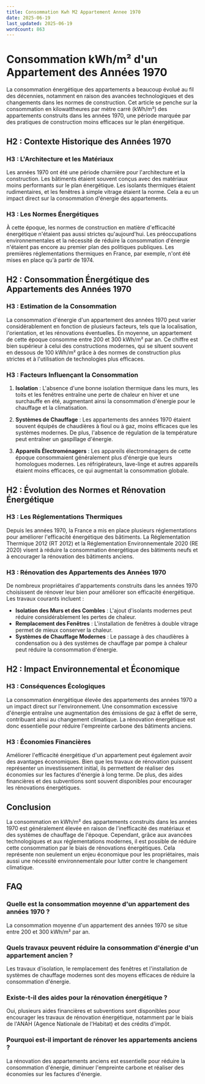 ```yaml
---
title: Consommation Kwh M2 Appartement Annee 1970
date: 2025-06-19
last_updated: 2025-06-19
wordcount: 863
---
```


# Consommation kWh/m² d'un Appartement des Années 1970

La consommation énergétique des appartements a beaucoup évolué au fil des décennies, notamment en raison des avancées technologiques et des changements dans les normes de construction. Cet article se penche sur la consommation en kilowattheures par mètre carré (kWh/m²) des appartements construits dans les années 1970, une période marquée par des pratiques de construction moins efficaces sur le plan énergétique.

## H2 : Contexte Historique des Années 1970

### H3 : L'Architecture et les Matériaux

Les années 1970 ont été une période charnière pour l'architecture et la construction. Les bâtiments étaient souvent conçus avec des matériaux moins performants sur le plan énergétique. Les isolants thermiques étaient rudimentaires, et les fenêtres à simple vitrage étaient la norme. Cela a eu un impact direct sur la consommation d'énergie des appartements.

### H3 : Les Normes Énergétiques

À cette époque, les normes de construction en matière d'efficacité énergétique n'étaient pas aussi strictes qu'aujourd'hui. Les préoccupations environnementales et la nécessité de réduire la consommation d'énergie n'étaient pas encore au premier plan des politiques publiques. Les premières réglementations thermiques en France, par exemple, n'ont été mises en place qu'à partir de 1974.

## H2 : Consommation Énergétique des Appartements des Années 1970

### H3 : Estimation de la Consommation

La consommation d'énergie d'un appartement des années 1970 peut varier considérablement en fonction de plusieurs facteurs, tels que la localisation, l'orientation, et les rénovations éventuelles. En moyenne, un appartement de cette époque consomme entre 200 et 300 kWh/m² par an. Ce chiffre est bien supérieur à celui des constructions modernes, qui se situent souvent en dessous de 100 kWh/m² grâce à des normes de construction plus strictes et à l'utilisation de technologies plus efficaces.

### H3 : Facteurs Influençant la Consommation

1. **Isolation** : L'absence d'une bonne isolation thermique dans les murs, les toits et les fenêtres entraîne une perte de chaleur en hiver et une surchauffe en été, augmentant ainsi la consommation d'énergie pour le chauffage et la climatisation.

2. **Systèmes de Chauffage** : Les appartements des années 1970 étaient souvent équipés de chaudières à fioul ou à gaz, moins efficaces que les systèmes modernes. De plus, l'absence de régulation de la température peut entraîner un gaspillage d'énergie.

3. **Appareils Électroménagers** : Les appareils électroménagers de cette époque consommaient généralement plus d'énergie que leurs homologues modernes. Les réfrigérateurs, lave-linge et autres appareils étaient moins efficaces, ce qui augmentait la consommation globale.

## H2 : Évolution des Normes et Rénovation Énergétique

### H3 : Les Réglementations Thermiques

Depuis les années 1970, la France a mis en place plusieurs réglementations pour améliorer l'efficacité énergétique des bâtiments. La Réglementation Thermique 2012 (RT 2012) et la Réglementation Environnementale 2020 (RE 2020) visent à réduire la consommation énergétique des bâtiments neufs et à encourager la rénovation des bâtiments anciens.

### H3 : Rénovation des Appartements des Années 1970

De nombreux propriétaires d'appartements construits dans les années 1970 choisissent de rénover leur bien pour améliorer son efficacité énergétique. Les travaux courants incluent :

- **Isolation des Murs et des Combles** : L'ajout d'isolants modernes peut réduire considérablement les pertes de chaleur.
- **Remplacement des Fenêtres** : L'installation de fenêtres à double vitrage permet de mieux conserver la chaleur.
- **Systèmes de Chauffage Modernes** : Le passage à des chaudières à condensation ou à des systèmes de chauffage par pompe à chaleur peut réduire la consommation d'énergie.

## H2 : Impact Environnemental et Économique

### H3 : Conséquences Écologiques

La consommation énergétique élevée des appartements des années 1970 a un impact direct sur l'environnement. Une consommation excessive d'énergie entraîne une augmentation des émissions de gaz à effet de serre, contribuant ainsi au changement climatique. La rénovation énergétique est donc essentielle pour réduire l'empreinte carbone des bâtiments anciens.

### H3 : Économies Financières

Améliorer l'efficacité énergétique d'un appartement peut également avoir des avantages économiques. Bien que les travaux de rénovation puissent représenter un investissement initial, ils permettent de réaliser des économies sur les factures d'énergie à long terme. De plus, des aides financières et des subventions sont souvent disponibles pour encourager les rénovations énergétiques.

## Conclusion

La consommation en kWh/m² des appartements construits dans les années 1970 est généralement élevée en raison de l'inefficacité des matériaux et des systèmes de chauffage de l'époque. Cependant, grâce aux avancées technologiques et aux réglementations modernes, il est possible de réduire cette consommation par le biais de rénovations énergétiques. Cela représente non seulement un enjeu économique pour les propriétaires, mais aussi une nécessité environnementale pour lutter contre le changement climatique.

## FAQ

### Quelle est la consommation moyenne d'un appartement des années 1970 ?

La consommation moyenne d'un appartement des années 1970 se situe entre 200 et 300 kWh/m² par an.

### Quels travaux peuvent réduire la consommation d'énergie d'un appartement ancien ?

Les travaux d'isolation, le remplacement des fenêtres et l'installation de systèmes de chauffage modernes sont des moyens efficaces de réduire la consommation d'énergie.

### Existe-t-il des aides pour la rénovation énergétique ?

Oui, plusieurs aides financières et subventions sont disponibles pour encourager les travaux de rénovation énergétique, notamment par le biais de l'ANAH (Agence Nationale de l'Habitat) et des crédits d'impôt.

### Pourquoi est-il important de rénover les appartements anciens ?

La rénovation des appartements anciens est essentielle pour réduire la consommation d'énergie, diminuer l'empreinte carbone et réaliser des économies sur les factures d'énergie.